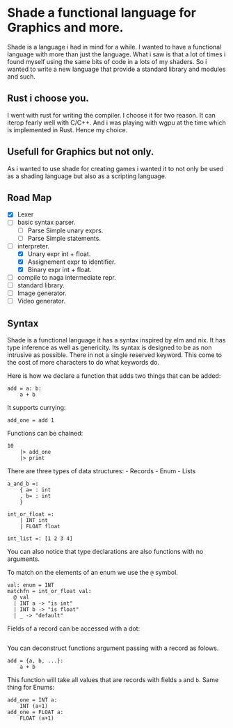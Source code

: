 # Shade a functional language for Graphics and more.

Shade is a language i had in mind for a while. I wanted to have a functional language with more than just the language.
What i saw is that a lot of times i found myself using the same bits of code in a lots of my shaders. So i wanted to write
a new language that provide a standard library and modules and such.

## Rust i choose you.

I went with rust for writing the compiler. I choose it for two reason. It can iterop fearly well with C/C++. And i was playing with
wgpu at the time which is implemented in Rust. Hence my choice.

## Usefull for Graphics but not only.

As i wanted to use shade for creating games i wanted it to not only be used as a shading language but also as a scripting language.

## Road Map

- [x] Lexer
- [ ] basic syntax parser.
    - [ ] Parse Simple unary exprs.
    - [ ] Parse Simple statements.
- [ ] interpreter.
    - [x] Unary expr int + float.
    - [x] Assignement expr to identifier.
    - [x] Binary expr int + float.
- [ ] compile to naga intermediate repr.
- [ ] standard library.
- [ ] Image generator.
- [ ] Video generator.

## Syntax

Shade is a functional language it has a syntax inspired by elm and nix. It has type inference as well as genericity.
Its syntax is designed to be as non intrusive as possible. There in not a single reserved keyword. This come to the cost of more characters to do what keywords do.

Here is how we declare a function that adds two things that can be added:
```
add = a: b:
    a + b
```

It supports currying:
```
add_one = add 1 
```

Functions can be chained:
```
10 
    |> add_one
    |> print
```

There are three types of data structures:
    - Records
    - Enum
    - Lists
```
a_and_b =:
    { a= : int
    , b= : int 
    }

int_or_float =:
    | INT int
    | FLOAT float 

int_list =: [1 2 3 4]
```


You can also notice that type declarations are also functions with no arguments.


To match on the elements of an enum we use the `@` symbol.
```
val: enum = INT
matchfn = int_or_float val: 
  @ val 
  | INT a -> "is int"
  | INT b -> "is float"
  | _ -> "default"
```

Fields of a record can be accessed with a dot:
```
```

You can deconstruct functions argument passing with a record as folows.
```
add = {a, b, ...}:
    a + b
```
This function will take all values that are records with fields `a` and `b`.
Same thing for Enums:
```
add_one = INT a: 
    INT (a+1)
add_one = FLOAT a:
    FLOAT (a+1)
```
